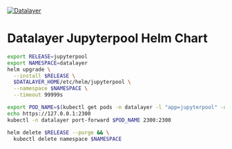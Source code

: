 [![Datalayer](https://assets.datalayer.tech/datalayer-25.svg)](https://datalayer.io)

# Datalayer Jupyterpool Helm Chart

```bash
export RELEASE=jupyterpool
export NAMESPACE=datalayer
helm upgrade \
  --install $RELEASE \
  $DATALAYER_HOME/etc/helm/jupyterpool \
  --namespace $NAMESPACE \
  --timeout 99999s
```

```bash
export POD_NAME=$(kubectl get pods -n datalayer -l "app=jupyterpool" -o jsonpath="{.items[0].metadata.name}")
echo https://127.0.0.1:2300
kubectl -n datalayer port-forward $POD_NAME 2300:2300
```

```bash
helm delete $RELEASE --purge && \
  kubectl delete namespace $NAMESPACE
```
